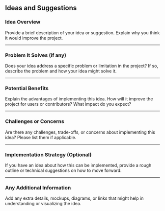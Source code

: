 ## Ideas and Suggestions

### Idea Overview
Provide a brief description of your idea or suggestion. Explain why you think it would improve the project.

---

### Problem It Solves (if any)
Does your idea address a specific problem or limitation in the project? If so, describe the problem and how your idea might solve it.

---

### Potential Benefits
Explain the advantages of implementing this idea. How will it improve the project for users or contributors? What impact do you expect?

---

### Challenges or Concerns
Are there any challenges, trade-offs, or concerns about implementing this idea? Please list them if applicable.

---

### Implementation Strategy (Optional)
If you have an idea about how this can be implemented, provide a rough outline or technical suggestions on how to move forward.

---

### Any Additional Information
Add any extra details, mockups, diagrams, or links that might help in understanding or visualizing the idea.
